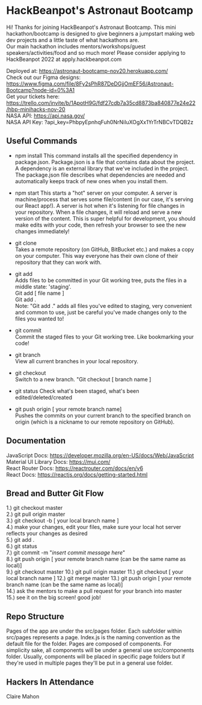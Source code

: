 # HackBeanpot's Astronaut Bootcamp
Hi!
Thanks for joining HackBeanpot's Astronaut Bootcamp. This mini hackathon/bootcamp is designed to give beginners a jumpstart making web dev projects and a little taste of what hackathons are.  
Our main hackathon includes mentors/workshops/guest speakers/activities/food and so much more! Please consider applying to HackBeanpot 2022 at apply.hackbeanpot.com

Deployed at: https://astronaut-bootcamp-nov20.herokuapp.com/  
Check out our Figma designs: https://www.figma.com/file/8Fy2sPhR87DeDGjjOmEF56/Astronaut-Bootcamp?node-id=0%3A1  
Get your tickets here: https://trello.com/invite/b/1ApotH9G/fdf27cdb7a35cd8873ba840877e24e22/hbp-minihacks-nov-20  
NASA API: https://api.nasa.gov/  
NASA API Key: ?api_key=PhbpyEpnhqFuh0NrNiIuXOgXx1YrTrNBCvTDQB2z  

## Useful Commands
- npm install
This command installs all the specified dependency in package.json. Package.json is a file that contains data about the project. A dependency is an external library that we've included in the project. The package.json file describes what dependencies are needed and automatically keeps track of new ones when you install them.  

- npm start
This starts a "hot" server on your computer. A server is machine/process that serves some file/content (in our case, it's serving our React app!). A server is hot when it's listening for file changes in your repository. When a file changes, it will reload and serve a new version of the content. This is super helpful for development, you should make edits with your code, then refresh your browser to see the new changes immediately!  

- git clone  
Takes a remote repository (on GitHub, BitBucket etc.) and makes a copy on your computer. This way everyone has their own clone of their repository that they can work with.  

- git add  
Adds files to be committed in your Git working tree, puts the files in a middle state: 'staging'.  
Git add [ file name ]  
Git add .  
Note: "Git add ." adds all files you've edited to staging, very convenient and common to use, just be careful you've made changes only to the files you wanted to!  

- git commit  
Commit the staged files to your Git working tree. Like bookmarking your code!  

- git branch  
View all current branches in your local repository.  

- git checkout  
Switch to a new branch. "Git checkout [ branch name ]

- git status
Check what's been staged, what's been edited/deleted/created

- git push origin [ your remote branch name]  
Pushes the commits on your current branch to the specified branch on origin (which is a nickname to our remote repository on GitHub).


## Documentation  
JavaScript Docs: https://developer.mozilla.org/en-US/docs/Web/JavaScript  
Material UI Library Docs: https://mui.com/  
React Router Docs: https://reactrouter.com/docs/en/v6  
React Docs: https://reactjs.org/docs/getting-started.html  


## Bread and Butter Git Flow
1.) git checkout master  
2.) git pull origin master  
3.) git checkout -b [ your local branch name ]  
4.) make your changes, edit your files, make sure your local hot server reflects your changes as desired  
5.) git add .  
6.) git status  
7.) git commit -m "*insert commit message here*"  
8.) git push origin [ your remote branch name (can be the same name as local)]  
9.) git checkout master 
10.) git pull origin master
11.) git checkout [ your local branch name ]
12.) git merge master
13.) git push origin [ your remote branch name (can be the same name as local)]  
14.) ask the mentors to make a pull request for your branch into master  
15.) see it on the big screen! good job!  


## Repo Structure
Pages of the app are under the src/pages folder. Each subfolder within src/pages represents a page. Index.js is the naming convention as the default file for the folder. Pages are composed of components. For simplicity sake, all components will be under a general use src/components folder. Usually, components will be placed in specific page folders but if they're used in multiple pages they'll be put in a general use folder. 

## Hackers In Attendance
Claire Mahon